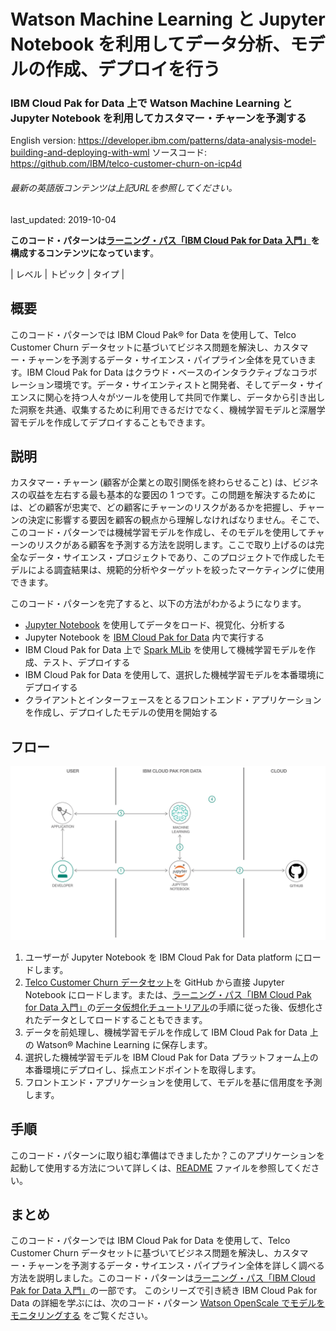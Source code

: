 # Watson Machine Learning と Jupyter Notebook を利用してデータ分析、モデルの作成、デプロイを行う

### IBM Cloud Pak for Data 上で Watson Machine Learning と Jupyter Notebook を利用してカスタマー・チャーンを予測する

English version: https://developer.ibm.com/patterns/data-analysis-model-building-and-deploying-with-wml
  ソースコード: https://github.com/IBM/telco-customer-churn-on-icp4d

###### 最新の英語版コンテンツは上記URLを参照してください。
last_updated: 2019-10-04

 
**このコード・パターンは[ラーニング・パス「IBM Cloud Pak for Data 入門」](https://developer.ibm.com/jp/series/cloud-pak-for-data-learning-path/)を構成するコンテンツになっています**。

| レベル | トピック | タイプ |
 
## 概要

このコード・パターンでは IBM Cloud Pak&reg; for Data を使用して、Telco Customer Churn データセットに基づいてビジネス問題を解決し、カスタマー・チャーンを予測するデータ・サイエンス・パイプライン全体を見ていきます。IBM Cloud Pak for Data はクラウド・ベースのインタラクティブなコラボレーション環境です。データ・サイエンティストと開発者、そしてデータ・サイエンスに関心を持つ人々がツールを使用して共同で作業し、データから引き出した洞察を共通、収集するために利用できるだけでなく、機械学習モデルと深層学習モデルを作成してデプロイすることもできます。

## 説明

カスタマー・チャーン (顧客が企業との取引関係を終わらせること) は、ビジネスの収益を左右する最も基本的な要因の 1 つです。この問題を解決するためには、どの顧客が忠実で、どの顧客にチャーンのリスクがあるかを把握し、チャーンの決定に影響する要因を顧客の観点から理解しなければなりません。そこで、このコード・パターンでは機械学習モデルを作成し、そのモデルを使用してチャーンのリスクがある顧客を予測する方法を説明します。ここで取り上げるのは完全なデータ・サイエンス・プロジェクトであり、このプロジェクトで作成したモデルによる調査結果は、規範的分析やターゲットを絞ったマーケティングに使用できます。

このコード・パターンを完了すると、以下の方法がわかるようになります。

* [Jupyter Notebook](https://jupyter.org/) を使用してデータをロード、視覚化、分析する
* Jupyter Notebook を [IBM Cloud Pak for Data](https://www.ibm.com/jp-ja/analytics/cloud-pak-for-data) 内で実行する
* IBM Cloud Pak for Data 上で [Spark MLib](https://spark.apache.org/mllib/) を使用して機械学習モデルを作成、テスト、デプロイする
* IBM Cloud Pak for Data を使用して、選択した機械学習モデルを本番環境にデプロイする
* クライアントとインターフェースをとるフロントエンド・アプリケーションを作成し、デプロイしたモデルの使用を開始する

## フロー

![フロー](./images/datanalarch.png)

1. ユーザーが Jupyter Notebook を IBM Cloud Pak for Data platform にロードします。
1. [Telco Customer Churn データセット](https://raw.githubusercontent.com/IBM/telco-customer-churn-on-icp4d/master/data/Telco-Customer-Churn.csv)を GitHub から直接 Jupyter Notebook にロードします。または、[ラーニング・パス「IBM Cloud Pak for Data 入門」](https://developer.ibm.com/jp/series/cloud-pak-for-data-learning-path/)の[データ仮想化チュートリアル](https://developer.ibm.com/jp/tutorials/virtualizing-db2-warehouse-data-with-data-virtualization/)の手順に従った後、仮想化されたデータとしてロードすることもできます。
1. データを前処理し、機械学習モデルを作成して IBM Cloud Pak for Data 上の Watson&reg; Machine Learning に保存します。
1. 選択した機械学習モデルを IBM Cloud Pak for Data プラットフォーム上の本番環境にデプロイし、採点エンドポイントを取得します。
1. フロントエンド・アプリケーションを使用して、モデルを基に信用度を予測します。

## 手順

このコード・パターンに取り組む準備はできましたか？このアプリケーションを起動して使用する方法について詳しくは、[README](https://github.com/IBM/telco-customer-churn-on-icp4d/blob/master/README.md) ファイルを参照してください。

## まとめ

このコード・パターンでは IBM Cloud Pak for Data を使用して、Telco Customer Churn データセットに基づいてビジネス問題を解決し、カスタマー・チャーンを予測するデータ・サイエンス・パイプライン全体を詳しく調べる方法を説明しました。このコード・パターンは[ラーニング・パス「IBM Cloud Pak for Data 入門」](https://developer.ibm.com/jp/series/cloud-pak-for-data-learning-path/)の一部です。  このシリーズで引き続き IBM Cloud Pak for Data の詳細を学ぶには、次のコード・パターン [Watson OpenScale でモデルをモニタリングする](https://developer.ibm.com/jp/patterns/watson-openscale-with-watson-machine-learning-engine-on-icp4d) をご覧ください。

